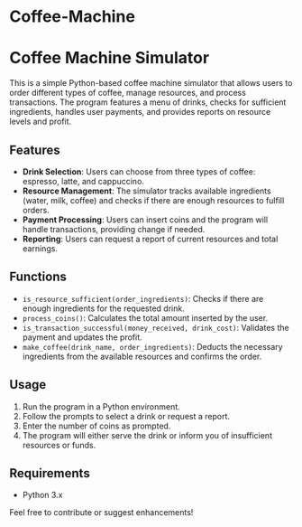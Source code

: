 # Coffee-Machine
# Coffee Machine Simulator

This is a simple Python-based coffee machine simulator that allows users to order different types of coffee, manage resources, and process transactions. The program features a menu of drinks, checks for sufficient ingredients, handles user payments, and provides reports on resource levels and profit.

## Features

- **Drink Selection**: Users can choose from three types of coffee: espresso, latte, and cappuccino.
- **Resource Management**: The simulator tracks available ingredients (water, milk, coffee) and checks if there are enough resources to fulfill orders.
- **Payment Processing**: Users can insert coins and the program will handle transactions, providing change if needed.
- **Reporting**: Users can request a report of current resources and total earnings.

## Functions

- `is_resource_sufficient(order_ingredients)`: Checks if there are enough ingredients for the requested drink.
- `process_coins()`: Calculates the total amount inserted by the user.
- `is_transaction_successful(money_received, drink_cost)`: Validates the payment and updates the profit.
- `make_coffee(drink_name, order_ingredients)`: Deducts the necessary ingredients from the available resources and confirms the order.

## Usage

1. Run the program in a Python environment.
2. Follow the prompts to select a drink or request a report.
3. Enter the number of coins as prompted.
4. The program will either serve the drink or inform you of insufficient resources or funds.

## Requirements

- Python 3.x

Feel free to contribute or suggest enhancements!
